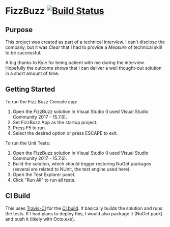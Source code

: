 # FizzBuzz [![Build Status](https://travis-ci.org/markjsc/FizzBuzz.svg?branch=master)](https://travis-ci.org/markjsc/FizzBuzz)

## Purpose

This project was created as part of a technical interview. I can't disclose the company, but it was *Clear* that I had to provide a *Measure* of technical skill to be successful.

A big thanks to Kyle for being patient with me during the interview. Hopefully the outcome shows that I can deliver a well thought-out solution in a short amount of time.

## Getting Started

To run the Fizz Buzz Console app:

1. Open the FizzBuzz solution in Visual Studio (I used Visual Studio Community 2017 - 15.7.6).
1. Set FizzBuzz.App as the startup project.
1. Press F5 to run.
1. Select the desired option or press ESCAPE to exit.


To run the Unit Tests:

1. Open the FizzBuzz solution in Visual Studio (I used Visual Studio Community 2017 - 15.7.6).
1. Build the solution, which should trigger restoring NuGet packages (several are related to NUnit, the test engine used here).
3. Open the Test Explorer panel.
4. Click "Run All" to run all tests.

## CI Build

This uses [Travis-CI](https://travis-ci.org) for the [CI build](https://travis-ci.org/markjsc/FizzBuzz). It basically builds the solution and runs the tests. If I had plans to deploy this, I would also package it (NuGet pack) and push it (likely with Octo.exe).

